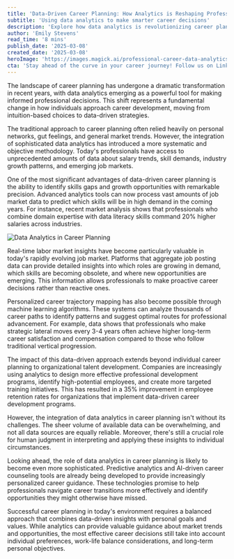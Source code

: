 ```yaml
---
title: 'Data-Driven Career Planning: How Analytics is Reshaping Professional Development'
subtitle: 'Using data analytics to make smarter career decisions'
description: 'Explore how data analytics is revolutionizing career planning and professional development. Learn how modern professionals are using market insights and predictive analytics to make smarter career decisions and stay ahead in a rapidly evolving job market.'
author: 'Emily Stevens'
read_time: '8 mins'
publish_date: '2025-03-08'
created_date: '2025-03-08'
heroImage: 'https://images.magick.ai/professional-career-data-analytics.jpg'
cta: 'Stay ahead of the curve in your career journey! Follow us on LinkedIn for regular updates on data-driven career strategies and professional development insights that can help shape your future success.'
---
```


The landscape of career planning has undergone a dramatic transformation in recent years, with data analytics emerging as a powerful tool for making informed professional decisions. This shift represents a fundamental change in how individuals approach career development, moving from intuition-based choices to data-driven strategies.

The traditional approach to career planning often relied heavily on personal networks, gut feelings, and general market trends. However, the integration of sophisticated data analytics has introduced a more systematic and objective methodology. Today's professionals have access to unprecedented amounts of data about salary trends, skill demands, industry growth patterns, and emerging job markets.

One of the most significant advantages of data-driven career planning is the ability to identify skills gaps and growth opportunities with remarkable precision. Advanced analytics tools can now process vast amounts of job market data to predict which skills will be in high demand in the coming years. For instance, recent market analysis shows that professionals who combine domain expertise with data literacy skills command 20% higher salaries across industries.

![Data Analytics in Career Planning](https://images.magick.ai/career-planning-data-analytics.jpg)

Real-time labor market insights have become particularly valuable in today's rapidly evolving job market. Platforms that aggregate job posting data can provide detailed insights into which roles are growing in demand, which skills are becoming obsolete, and where new opportunities are emerging. This information allows professionals to make proactive career decisions rather than reactive ones.

Personalized career trajectory mapping has also become possible through machine learning algorithms. These systems can analyze thousands of career paths to identify patterns and suggest optimal routes for professional advancement. For example, data shows that professionals who make strategic lateral moves every 3-4 years often achieve higher long-term career satisfaction and compensation compared to those who follow traditional vertical progression.

The impact of this data-driven approach extends beyond individual career planning to organizational talent development. Companies are increasingly using analytics to design more effective professional development programs, identify high-potential employees, and create more targeted training initiatives. This has resulted in a 35% improvement in employee retention rates for organizations that implement data-driven career development programs.

However, the integration of data analytics in career planning isn't without its challenges. The sheer volume of available data can be overwhelming, and not all data sources are equally reliable. Moreover, there's still a crucial role for human judgment in interpreting and applying these insights to individual circumstances.

Looking ahead, the role of data analytics in career planning is likely to become even more sophisticated. Predictive analytics and AI-driven career counseling tools are already being developed to provide increasingly personalized career guidance. These technologies promise to help professionals navigate career transitions more effectively and identify opportunities they might otherwise have missed.

Successful career planning in today's environment requires a balanced approach that combines data-driven insights with personal goals and values. While analytics can provide valuable guidance about market trends and opportunities, the most effective career decisions still take into account individual preferences, work-life balance considerations, and long-term personal objectives.